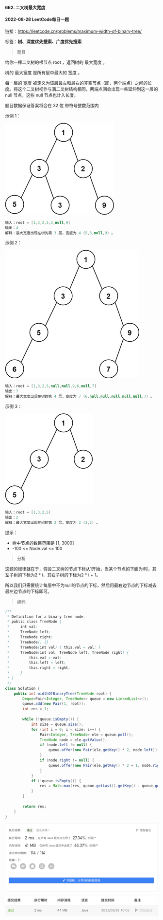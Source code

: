 #### 662. 二叉树最大宽度

#### 2022-08-28 LeetCode每日一题

链接：https://leetcode.cn/problems/maximum-width-of-binary-tree/

标签：**树、深度优先搜索、广度优先搜索**

> 题目

给你一棵二叉树的根节点 root ，返回树的 最大宽度 。

树的 最大宽度 是所有层中最大的 宽度 。

每一层的 宽度 被定义为该层最左和最右的非空节点（即，两个端点）之间的长度。将这个二叉树视作与满二叉树结构相同，两端点间会出现一些延伸到这一层的 null 节点，这些 null 节点也计入长度。

题目数据保证答案将会在  32 位 带符号整数范围内 

示例 1：

![img](662.二叉树最大宽度.assets/width1-tree.jpg)

```java
输入：root = [1,3,2,5,3,null,9]
输出：4
解释：最大宽度出现在树的第 3 层，宽度为 4 (5,3,null,9) 。
```

示例 2：

![img](662.二叉树最大宽度.assets/maximum-width-of-binary-tree-v3.jpg)

```java
输入：root = [1,3,2,5,null,null,9,6,null,7]
输出：7
解释：最大宽度出现在树的第 4 层，宽度为 7 (6,null,null,null,null,null,7) 。
```

示例 3：

![img](662.二叉树最大宽度.assets/width3-tree.jpg)

```java
输入：root = [1,3,2,5]
输出：2
解释：最大宽度出现在树的第 2 层，宽度为 2 (3,2) 。
```


提示：

- 树中节点的数目范围是 [1, 3000]
- -100 <= Node.val <= 100

> 分析

这题的规律就在于，假设二叉树的节点下标从1开始，当某个节点的下面为i时，其左子树的下标为2 * i，其右子树的下标为2 * i + 1。

所以我们只需要统计每层中不为null的节点的下标，然后用最右边节点的下标减去最左边节点的下标即可。

> 编码

```java
/**
 * Definition for a binary tree node.
 * public class TreeNode {
 *     int val;
 *     TreeNode left;
 *     TreeNode right;
 *     TreeNode() {}
 *     TreeNode(int val) { this.val = val; }
 *     TreeNode(int val, TreeNode left, TreeNode right) {
 *         this.val = val;
 *         this.left = left;
 *         this.right = right;
 *     }
 * }
 */
class Solution {
    public int widthOfBinaryTree(TreeNode root) {
        Deque<Pair<Integer, TreeNode>> queue = new LinkedList<>();
        queue.add(new Pair(1, root));
        int res = 1;

        while (!queue.isEmpty()) {
            int size = queue.size();
            for (int i = 0; i < size; i++) {
                Pair<Integer, TreeNode> ele = queue.poll();
                TreeNode node = ele.getValue();
                if (node.left != null) {
                    queue.offer(new Pair(ele.getKey() * 2, node.left));
                }
                if (node.right != null) {
                    queue.offer(new Pair(ele.getKey() * 2 + 1, node.right));
                }
            }
            if (!queue.isEmpty()) {
                res = Math.max(res, queue.getLast().getKey() - queue.getFirst().getKey() + 1);
            }
        }

        return res;
    }
}
```

![image-20220828100555813](662.二叉树最大宽度.assets/image-20220828100555813-1652357.png)